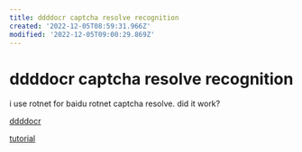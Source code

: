```yaml
---
title: ddddocr captcha resolve recognition
created: '2022-12-05T08:59:31.966Z'
modified: '2022-12-05T09:00:29.869Z'
---
```


# ddddocr captcha resolve recognition

i use rotnet for baidu rotnet captcha resolve. did it work?

[ddddocr](https://pypi.org/project/ddddocr/)

[tutorial](https://blog.csdn.net/jiahuiandxuehui/article/details/119089944)
